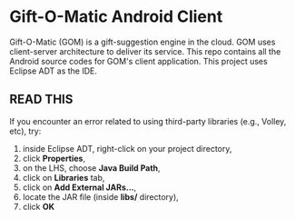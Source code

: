 Gift-O-Matic Android Client
===========================

Gift-O-Matic (GOM) is a gift-suggestion engine in the cloud. GOM uses client-server architecture to deliver its service. This repo contains all the Android source codes for GOM's client application. This project uses Eclipse ADT as the IDE.

READ THIS
---------
If you encounter an error related to using third-party libraries (e.g., Volley, etc), try:

1. inside Eclipse ADT, right-click on your project directory,
2. click **Properties**,
3. on the LHS, choose **Java Build Path**,
4. click on **Libraries** tab,
5. click on **Add External JARs...**,
6. locate the JAR file (inside **libs/** directory),
7. click **OK**

